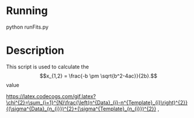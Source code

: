 Running
=======
python runFits.py


Description
===========
This script is used to calculate the $$x_{1,2} = \frac{-b \pm \sqrt{b^2-4ac}}{2b}.$$ value 


https://latex.codecogs.com/gif.latex?\chi^{2}=\sum_{i=1}^{N}\frac{\left(n^{Data}_{i}-n^{Template}_{i}\right)^{2}}{(\sigma^{Data}_{n_{i}})^{2}+(\sigma^{Template}_{n_{i}})^{2}} ,

